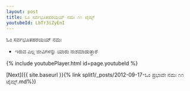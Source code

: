 ```yaml
---
layout: post
title: ಓಂ ಸರ್ವಭೂತಹರಯಯ್ ನಮಃ ೧೧ ಟೈಮ್ಸ್
youtubeId: LbTr3iZyEnI
---
```

 
 
 ಓಂ ಸರ್ವಭೂತಹರಯಯ್ ನಮಃ  
 
 -  ಇರುವ ಎಲ್ಲ ಜೀವಿಗಳನ್ನು ಯಾರು ನಾಶಮಾಡುತ್ತಾರೆ 
 
  
 
  
 
 
 
 
 
 


{% include youtubePlayer.html id=page.youtubeId %}
 
[Next]({{ site.baseurl }}{% link  split1/_posts/2012-09-17-ಓಂ ಪ್ರಭಾವೇ ನಮಃ ೧೧ ಟೈಮ್ಸ್.md%})
 
